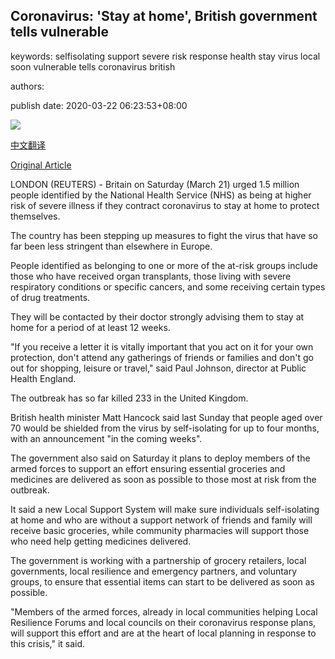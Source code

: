 ## Coronavirus: 'Stay at home', British government tells vulnerable

keywords: selfisolating support severe risk response health stay virus local soon vulnerable tells coronavirus british

authors: 

publish date: 2020-03-22 06:23:53+08:00

![](https://www.straitstimes.com/sites/default/files/styles/x_large/public/articles/2020/03/22/08306397.jpg?itok=mj4KzkTm)

[中文翻译](Coronavirus%3A%20%27Stay%20at%20home%27%2C%20British%20government%20tells%20vulnerable_zh.md)

[Original Article](https://www.straitstimes.com/world/europe/coronavirus-stay-at-home-british-government-tells-vulnerable)

LONDON (REUTERS) - Britain on Saturday (March 21) urged 1.5 million people identified by the National Health Service (NHS) as being at higher risk of severe illness if they contract coronavirus to stay at home to protect themselves.

The country has been stepping up measures to fight the virus that have so far been less stringent than elsewhere in Europe.

People identified as belonging to one or more of the at-risk groups include those who have received organ transplants, those living with severe respiratory conditions or specific cancers, and some receiving certain types of drug treatments.

They will be contacted by their doctor strongly advising them to stay at home for a period of at least 12 weeks.

"If you receive a letter it is vitally important that you act on it for your own protection, don't attend any gatherings of friends or families and don't go out for shopping, leisure or travel," said Paul Johnson, director at Public Health England.

The outbreak has so far killed 233 in the United Kingdom.

British health minister Matt Hancock said last Sunday that people aged over 70 would be shielded from the virus by self-isolating for up to four months, with an announcement "in the coming weeks".

The government also said on Saturday it plans to deploy members of the armed forces to support an effort ensuring essential groceries and medicines are delivered as soon as possible to those most at risk from the outbreak.

It said a new Local Support System will make sure individuals self-isolating at home and who are without a support network of friends and family will receive basic groceries, while community pharmacies will support those who need help getting medicines delivered.

The government is working with a partnership of grocery retailers, local governments, local resilience and emergency partners, and voluntary groups, to ensure that essential items can start to be delivered as soon as possible.

"Members of the armed forces, already in local communities helping Local Resilience Forums and local councils on their coronavirus response plans, will support this effort and are at the heart of local planning in response to this crisis," it said.